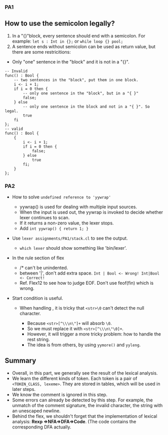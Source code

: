 ### PA1

How to use the semicolon legally?
---
1. In a "{}"block, every sentence should end with a semicolon. For example: `let s : Int in {};` or `while loop {} pool;`
2. A sentence ends without semicolon can be used as return value, but there are some restricitions:
- Only "one" sentence in the "block" and it is not in a "{}".
```cool
-- Invalid
func() : Bool {
	-- two sentences in the "block", put them in one block.
	i <- i + 1;
	if i = 0 then {
		-- only one sentence in the "block", but in a "{ }"
		false;
	} else
		-- only one sentence in the block and not in a "{ }". So legal.
		true
	fi
};
-- valid
func() : Bool {
	{
		i <- i + 1;
		if i = 0 then {
			false;
		} else
			true
		fi;
	}
};

```

### PA2

- How to solve `undefined reference to 'yywrap'`
  - yywrap() is used for dealing with multiple input sources.
  - When the input is used out, the yywrap is invoked to decide whether lexer continues to scan.
  - If it returns a non-zero value, the lexer stops.
  - Add `int yywrap() { return 1; }`

- Use `lexer assignments/PA1/stack.cl` to see the output.
  - `which lexer` should show something like 'bin/lexer'.  

- In the rule section of flex
  - /* can't be unindented.
  - between '|', don't add extra space. `Int | Bool <- Wrong! Int|Bool <- Correct!`
  - Ref. Flex12 to see how to judge EOF. Don't use feof(fin) which is wrong.

- Start condition is useful.
	- When handling <str>, it is tricky that `<str>\0` can't detect the null character.
		- Because `<str>[^\\\n\"]+` will absorb `\0`.
		- So we must replace it with `<str>[^\\\n\"\0]+`.
		- However, it will trigger a more tricky problem: how to handle the rest string.
		- The idea is from others, by using `yymore()` and `yyleng`.

Summary
---
- Overall, in this part, we generally see the result of the lexical analysis.
- We learn the different kinds of token. Each token is a pair of `<TOKEN_CLASS, lexeme>`. They are stored in tables, which will be used in later steps.
- We know the comment is ignored in this step.
- Some errors can already be detected by this step. For example, the unmatch of the comment signature, the invalid character, the string with an unescaped newline. 
- Behind the flex, we shouldn't forget that the implementation of lexical analysis: **Rexp =>NFA=>DFA=>Code**. (The code contains the corresponding DFA actually.
